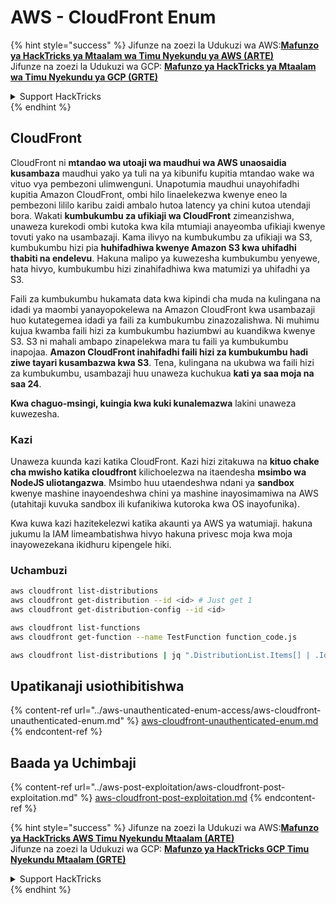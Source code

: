 # AWS - CloudFront Enum

{% hint style="success" %}
Jifunze na zoezi la Udukuzi wa AWS:<img src="/.gitbook/assets/image.png" alt="" data-size="line">[**Mafunzo ya HackTricks ya Mtaalam wa Timu Nyekundu ya AWS (ARTE)**](https://training.hacktricks.xyz/courses/arte)<img src="/.gitbook/assets/image.png" alt="" data-size="line">\
Jifunze na zoezi la Udukuzi wa GCP: <img src="/.gitbook/assets/image (2).png" alt="" data-size="line">[**Mafunzo ya HackTricks ya Mtaalam wa Timu Nyekundu ya GCP (GRTE)**<img src="/.gitbook/assets/image (2).png" alt="" data-size="line">](https://training.hacktricks.xyz/courses/grte)

<details>

<summary>Support HackTricks</summary>

* Angalia [**mpango wa usajili**](https://github.com/sponsors/carlospolop)!
* **Jiunge na** 💬 [**Kikundi cha Discord**](https://discord.gg/hRep4RUj7f) au kikundi cha [**telegram**](https://t.me/peass) au **tufuate** kwenye **Twitter** 🐦 [**@hacktricks\_live**](https://twitter.com/hacktricks\_live)**.**
* **Shiriki mbinu za udukuzi kwa kuwasilisha PRs kwa** [**HackTricks**](https://github.com/carlospolop/hacktricks) na [**HackTricks Cloud**](https://github.com/carlospolop/hacktricks-cloud) github repos.

</details>
{% endhint %}

## CloudFront

CloudFront ni **mtandao wa utoaji wa maudhui wa AWS unaosaidia kusambaza** maudhui yako ya tuli na ya kibunifu kupitia mtandao wake wa vituo vya pembezoni ulimwenguni. Unapotumia maudhui unayohifadhi kupitia Amazon CloudFront, ombi hilo linaelekezwa kwenye eneo la pembezoni lililo karibu zaidi ambalo hutoa latency ya chini kutoa utendaji bora. Wakati **kumbukumbu za ufikiaji wa CloudFront** zimeanzishwa, unaweza kurekodi ombi kutoka kwa kila mtumiaji anayeomba ufikiaji kwenye tovuti yako na usambazaji. Kama ilivyo na kumbukumbu za ufikiaji wa S3, kumbukumbu hizi pia **huhifadhiwa kwenye Amazon S3 kwa uhifadhi thabiti na endelevu**. Hakuna malipo ya kuwezesha kumbukumbu yenyewe, hata hivyo, kumbukumbu hizi zinahifadhiwa kwa matumizi ya uhifadhi ya S3.

Faili za kumbukumbu hukamata data kwa kipindi cha muda na kulingana na idadi ya maombi yanayopokelewa na Amazon CloudFront kwa usambazaji huo kutategemea idadi ya faili za kumbukumbu zinazozalishwa. Ni muhimu kujua kwamba faili hizi za kumbukumbu haziumbwi au kuandikwa kwenye S3. S3 ni mahali ambapo zinapelekwa mara tu faili ya kumbukumbu inapojaa. **Amazon CloudFront inahifadhi faili hizi za kumbukumbu hadi ziwe tayari kusambazwa kwa S3**. Tena, kulingana na ukubwa wa faili hizi za kumbukumbu, usambazaji huu unaweza kuchukua **kati ya saa moja na saa 24**.

**Kwa chaguo-msingi, kuingia kwa kuki kunalemazwa** lakini unaweza kuwezesha.

### Kazi

Unaweza kuunda kazi katika CloudFront. Kazi hizi zitakuwa na **kituo chake cha mwisho katika cloudfront** kilichoelezwa na itaendesha **msimbo wa NodeJS uliotangazwa**. Msimbo huu utaendeshwa ndani ya **sandbox** kwenye mashine inayoendeshwa chini ya mashine inayosimamiwa na AWS (utahitaji kuvuka sandbox ili kufanikiwa kutoroka kwa OS inayofunika).

Kwa kuwa kazi hazitekelezwi katika akaunti ya AWS ya watumiaji. hakuna jukumu la IAM limeambatishwa hivyo hakuna privesc moja kwa moja inayowezekana ikidhuru kipengele hiki.

### Uchambuzi
```bash
aws cloudfront list-distributions
aws cloudfront get-distribution --id <id> # Just get 1
aws cloudfront get-distribution-config --id <id>

aws cloudfront list-functions
aws cloudfront get-function --name TestFunction function_code.js

aws cloudfront list-distributions | jq ".DistributionList.Items[] | .Id, .Origins.Items[].Id, .Origins.Items[].DomainName, .AliasICPRecordals[].CNAME"
```
## Upatikanaji usiothibitishwa

{% content-ref url="../aws-unauthenticated-enum-access/aws-cloudfront-unauthenticated-enum.md" %}
[aws-cloudfront-unauthenticated-enum.md](../aws-unauthenticated-enum-access/aws-cloudfront-unauthenticated-enum.md)
{% endcontent-ref %}

## Baada ya Uchimbaji

{% content-ref url="../aws-post-exploitation/aws-cloudfront-post-exploitation.md" %}
[aws-cloudfront-post-exploitation.md](../aws-post-exploitation/aws-cloudfront-post-exploitation.md)
{% endcontent-ref %}

{% hint style="success" %}
Jifunze na zoezi la Udukuzi wa AWS:<img src="/.gitbook/assets/image.png" alt="" data-size="line">[**Mafunzo ya HackTricks AWS Timu Nyekundu Mtaalam (ARTE)**](https://training.hacktricks.xyz/courses/arte)<img src="/.gitbook/assets/image.png" alt="" data-size="line">\
Jifunze na zoezi la Udukuzi wa GCP: <img src="/.gitbook/assets/image (2).png" alt="" data-size="line">[**Mafunzo ya HackTricks GCP Timu Nyekundu Mtaalam (GRTE)**<img src="/.gitbook/assets/image (2).png" alt="" data-size="line">](https://training.hacktricks.xyz/courses/grte)

<details>

<summary>Support HackTricks</summary>

* Angalia [**mpango wa michango**](https://github.com/sponsors/carlospolop)!
* **Jiunge na** 💬 [**Kikundi cha Discord**](https://discord.gg/hRep4RUj7f) au kikundi cha [**telegram**](https://t.me/peass) au **tufuate** kwenye **Twitter** 🐦 [**@hacktricks\_live**](https://twitter.com/hacktricks\_live)**.**
* **Shiriki mbinu za udukuzi kwa kuwasilisha PRs kwa** [**HackTricks**](https://github.com/carlospolop/hacktricks) na [**HackTricks Cloud**](https://github.com/carlospolop/hacktricks-cloud) github repos.

</details>
{% endhint %}
